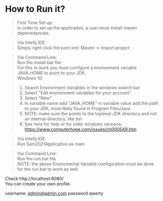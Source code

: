 # How to Run it?

> First Time Set up:\
In order to set up the applicaiton, a user must install maven depenedancies.

> Via Intellij IDE:\
Simply right click the pom.xml: Maven -> Import project

>Via Command Line:\
Run the install.bat file\
For this to work you must configure a environment variable JAVA_HOME to point to your JDK:\
>Windows 10:
>  1) Search Environment Variables in the windows search bar
>  2) Select "Edit environment variables for your account"
>  3) Select "New"
>  4) In variable name add "JAVA_HOME" in variable value add the path to your JDK, most likely found in Program Files/Java
>  5) NOTE: make sure the points to the toplevel JDK directory and not an internal directory, like bin
>  6) See here for help or for older windows versions: https://www.computerhope.com/issues/ch000549.htm


> Via Intellij IDE:\
Run Sam2021Application as main

>Via Command Line:\
Run the run.bat file\
NOTE: the above Enviromental Variable configuration must be done for the run.bat to work as well


Check http://localhost:8080/ \
You can create your own profile.

username: admin@admin.com password qwerty

